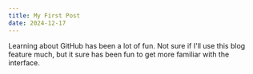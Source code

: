 ```yaml
---
title: My First Post
date: 2024-12-17
---
```

Learning about GitHub has been a lot of fun. Not sure if I'll use this blog feature much, but it sure has been fun to get more familiar with the interface.
